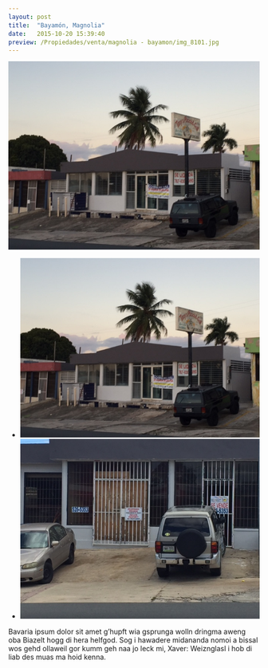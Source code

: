 ```yaml
---
layout: post
title:  "Bayamón, Magnolia"
date:   2015-10-20 15:39:40
preview: /Propiedades/venta/magnolia - bayamon/img_8101.jpg
---
```


<center>
	<div class="mainImg">
		<img src="/Propiedades/venta/magnolia - bayamon/img_8101.jpg" class="custom">
	</div>
	<!--aqui comienza las fotos pequeñas -->
	<ul class="thumbnails">
	  <li>
	    <a href="/Propiedades/venta/magnolia - bayamon/img_8101.jpg">
	      <img class="tumbnails" src="/Propiedades/venta/magnolia - bayamon/img_8101.jpg" alt="Thumbnail">
	    </a>
	  </li>
	  <li>
	    <a href="/Propiedades/venta/magnolia - bayamon/img_8545.jpg">
	      <img class="tumbnails" src="/Propiedades/venta/magnolia - bayamon/img_8545.jpg" alt="Thumbnail">
	    </a>
	  </li>
	</ul>
	<script src="https://ajax.googleapis.com/ajax/libs/jquery/1.9.1/jquery.min.js"></script>
	<script type="text/javascript" src="/js/jquery.simpleGal.js"></script>
	<script>
		$(document).ready(function () {
			$('.thumbnails').simpleGal({
				mainImage: '.custom'
			});
		});
	</script>
</center>

Bavaria ipsum dolor sit amet g’hupft wia gsprunga wolln dringma aweng oba Biazelt hogg di hera helfgod. Sog i hawadere midananda nomoi a bissal wos gehd ollaweil gor kumm geh naa jo leck mi, Xaver: Weiznglasl i hob di liab des muas ma hoid kenna.